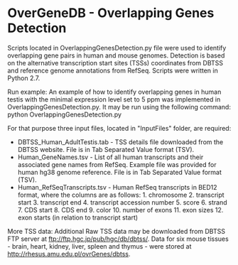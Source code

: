 # OverGeneDB - Overlapping Genes Detection

Scripts located in OverlappingGenesDetection.py file were used to identify overlapping gene pairs in human and mouse genomes. Detection is based on the alternative transcription start sites (TSSs) coordinates from DBTSS and reference genome annotations from RefSeq. Scripts were written in Python 2.7.

Run example:
An example of how to identify overlapping genes in human testis with the minimal expression level set to 5 ppm was implemented in OverlappingGenesDetection.py. It may be run using the following command:
python OverlappingGenesDetection.py

For that purpose three input files, located in "InputFiles" folder, are required:
- DBTSS_Human_AdultTestis.tab - TSS details file downloaded from the DBTSS website. File is in Tab Separated Value format (TSV).
- Human_GeneNames.tsv - List of all human transcripts and their associated gene names from RefSeq. Example file was provided for human hg38 genome reference. File is in Tab Separated Value format (TSV).
- Human_RefSeqTranscripts.tsv - Human RefSeq transcripts in BED12 format, where the columns are as follows:
		1. chromosome
		2. transcript start
		3. transcript end
		4. transcript accession number
		5. score
		6. strand
		7. CDS start
		8. CDS end
		9. color
		10. number of exons
		11. exon sizes
		12. exon starts (in relation to transcript start)
		
More TSS data:
Additional Raw TSS data may be downloaded from DBTSS FTP server at ftp://ftp.hgc.jp/pub/hgc/db/dbtss/. Data for six mouse tissues - brain, heart, kidney, liver, spleen and thymus - were stored at http://rhesus.amu.edu.pl/ovrGenes/dbtss. 
